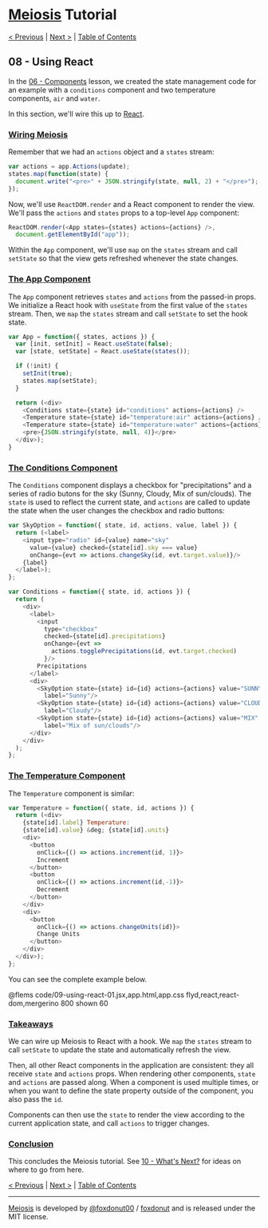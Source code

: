 # [Meiosis](https://meiosis.js.org) Tutorial

[< Previous](08-using-preact.html) |
[Next >](10-whats-next.html) |
[Table of Contents](toc.html)

## 08 - Using React

In the [06 - Components](06-components.html) lesson, we created the state management
code for an example with a `conditions` component and two temperature components, `air` and
`water`.

In this section, we'll wire this up to [React](https://reactjs.org/).

<a name="wiring_meiosis"></a>
### [Wiring Meiosis](#wiring_meiosis)

Remember that we had an `actions` object and a `states` stream:

```js
var actions = app.Actions(update);
states.map(function(state) {
  document.write("<pre>" + JSON.stringify(state, null, 2) + "</pre>");
});
```

Now, we'll use `ReactDOM.render` and a React component to render the view. We'll pass the
`actions` and `states` props to a top-level `App` component:

```js
ReactDOM.render(<App states={states} actions={actions} />,
  document.getElementById("app"));
```

Within the `App` component, we'll use `map` on the `states` stream and call `setState` so
that the view gets refreshed whenever the state changes.

<a name="the_app_component"></a>
### [The App Component](#the_app_component)

The `App` component retrieves `states` and `actions` from the passed-in props. We initialize a React
hook with `useState` from the first value of the `states` stream. Then, we `map` the `states` stream
and call `setState` to set the hook state.

```js
var App = function({ states, actions }) {
  var [init, setInit] = React.useState(false);
  var [state, setState] = React.useState(states());

  if (!init) {
    setInit(true);
    states.map(setState);
  }

  return (<div>
    <Conditions state={state} id="conditions" actions={actions} />
    <Temperature state={state} id="temperature:air" actions={actions} />
    <Temperature state={state} id="temperature:water" actions={actions} />
    <pre>{JSON.stringify(state, null, 4)}</pre>
  </div>);
}
```

<a name="the_conditions_component"></a>
### [The Conditions Component](#the_conditions_component)

The `Conditions` component displays a checkbox for "precipitations" and a series of radio
butons for the sky (Sunny, Cloudy, Mix of sun/clouds). The `state` is used to reflect the
current state, and `actions` are called to update the state when the user changes the
checkbox and radio buttons:

```js
var SkyOption = function({ state, id, actions, value, label }) {
  return (<label>
    <input type="radio" id={value} name="sky"
      value={value} checked={state[id].sky === value}
      onChange={evt => actions.changeSky(id, evt.target.value)}/>
    {label}
  </label>);
};

var Conditions = function({ state, id, actions }) {
  return (
    <div>
      <label>
        <input
          type="checkbox"
          checked={state[id].precipitations}
          onChange={evt =>
            actions.togglePrecipitations(id, evt.target.checked)
          }/>
        Precipitations
      </label>
      <div>
        <SkyOption state={state} id={id} actions={actions} value="SUNNY"
          label="Sunny"/>
        <SkyOption state={state} id={id} actions={actions} value="CLOUDY"
          label="Cloudy"/>
        <SkyOption state={state} id={id} actions={actions} value="MIX"
          label="Mix of sun/clouds"/>
      </div>
    </div>
  );
};
```

<a name="the_temperature_component"></a>
### [The Temperature Component](#the_temperature_component)

The `Temperature` component is similar:

```js
var Temperature = function({ state, id, actions }) {
  return (<div>
    {state[id].label} Temperature:
    {state[id].value} &deg; {state[id].units}
    <div>
      <button
        onClick={() => actions.increment(id, 1)}>
        Increment
      </button>
      <button
        onClick={() => actions.increment(id,-1)}>
        Decrement
      </button>
    </div>
    <div>
      <button
        onClick={() => actions.changeUnits(id)}>
        Change Units
      </button>
    </div>
  </div>);
};
```

You can see the complete example below.

@flems code/09-using-react-01.jsx,app.html,app.css flyd,react,react-dom,mergerino 800 shown 60

<a name="takeaways"></a>
### [Takeaways](#takeaways)

We can wire up Meiosis to React with a hook. We `map` the `states` stream to call `setState` to
update the state and automatically refresh the view.

Then, all other React components in the application are consistent: they all receive `state`
and `actions` props. When rendering other components, `state` and `actions` are passed along.
When a component is used multiple times, or when you want to define the state property outside of
the component, you also pass the `id`.

Components can then use the `state` to render the view according to the current application
state, and call `actions` to trigger changes.

<a name="conclusion"></a>
### [Conclusion](#conclusion)

This concludes the Meiosis tutorial. See [10 - What's Next?](10-whats-next.html) for ideas on where
to go from here.

[< Previous](08-using-preact.html) |
[Next >](10-whats-next.html) |
[Table of Contents](toc.html)

-----

[Meiosis](https://meiosis.js.org) is developed by [@foxdonut00](http://twitter.com/foxdonut00) / [foxdonut](https://github.com/foxdonut) and is released under the MIT license.
